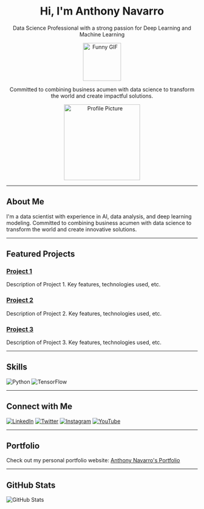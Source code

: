 <div align="center">
  <h1>Hi, I'm Anthony Navarro</h1>
  <p>Data Science Professional with a strong passion for Deep Learning and Machine Learning</p>
  <p><img src="https://media.giphy.com/media/3o7aD2saalBwwftBIY/giphy.gif" alt="Funny GIF" width="100"></p>
  <p>Committed to combining business acumen with data science to transform the world and create impactful solutions.</p>
  <img src="https://path/to/your/profile-picture.jpg" alt="Profile Picture" width="200">
</div>

---

## About Me
I'm a data scientist with experience in AI, data analysis, and deep learning modeling. Committed to combining business acumen with data science to transform the world and create innovative solutions.

---

## Featured Projects
### [Project 1](https://github.com/yourusername/project1)
Description of Project 1. Key features, technologies used, etc.

### [Project 2](https://github.com/yourusername/project2)
Description of Project 2. Key features, technologies used, etc.

### [Project 3](https://github.com/yourusername/project3)
Description of Project 3. Key features, technologies used, etc.

---

## Skills
![Python](https://img.shields.io/badge/Python-3776AB?style=for-the-badge&logo=python&logoColor=white)
![TensorFlow](https://img.shields.io/badge/TensorFlow-FF6F00?style=for-the-badge&logo=tensorflow&logoColor=white)

---

## Connect with Me
[![LinkedIn](https://img.shields.io/badge/LinkedIn-blue?style=for-the-badge&logo=linkedin)](https://www.linkedin.com/in/anthonynavarro14/)
[![Twitter](https://img.shields.io/badge/Twitter-blue?style=for-the-badge&logo=twitter)](https://twitter.com/yourusername)
[![Instagram](https://img.shields.io/badge/Instagram-E4405F?style=for-the-badge&logo=instagram&logoColor=white)](https://instagram.com/yourprofile)
[![YouTube](https://img.shields.io/badge/YouTube-FF0000?style=for-the-badge&logo=youtube&logoColor=white)](https://youtube.com/yourchannel)

---

## Portfolio
Check out my personal portfolio website: [Anthony Navarro's Portfolio](https://www.datascienceportfol.io/anthonynavarro)

---

## GitHub Stats
![GitHub Stats](https://github-readme-stats.vercel.app/api?username=yourusername&show_icons=true&theme=dark)
